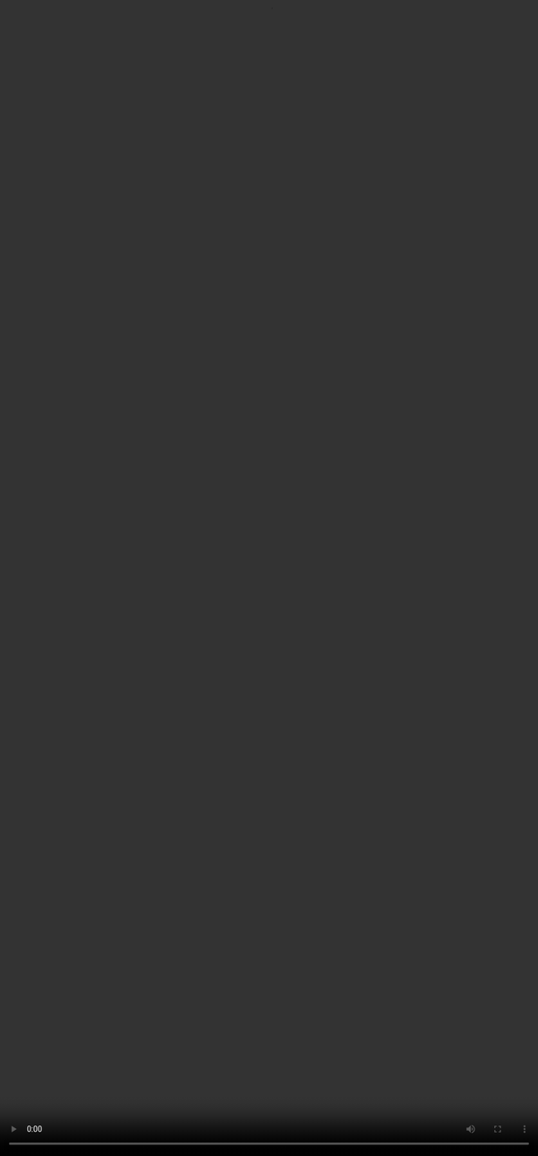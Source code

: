 # <span style="color:#364BC9">Recap</span>

<video src="${PRIVATE_PREFERENCE_RANKING_VIDEO_11}" frameborder="0" allowfullscreen style="position: absolute; top: 0; left: 0; width: 100%; height: 100%; border: none; object-fit: cover;" controls="" controlslist="nodownload nofullscreen" style="width: 100%" />